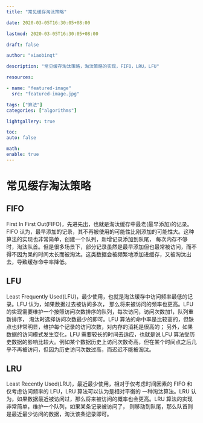 ```yaml
---
title: "常见缓存淘汰策略"

date: 2020-03-05T16:30:05+08:00

lastmod: 2020-03-05T16:30:05+08:00

draft: false

author: "xiaobinqt"

description: "常见缓存淘汰策略，淘汰策略的实现，FIFO，LRU，LFU"

resources:

- name: "featured-image"
  src: "featured-image.jpg"

tags: ["算法"]
categories: ["algorithms"]

lightgallery: true

toc:
auto: false

math:
enable: true
---
```


# 常见缓存淘汰策略

## FIFO

First In First Out(FIFO)，先进先出，也就是淘汰缓存中最老(最早添加)的记录。FIFO 认为，最早添加的记录，其不再被使用的可能性比刚添加的可能性大。这种算法的实现也非常简单，创建一个队列，新增记录添加到队尾，
每次内存不够时，淘汰队首。但是很多场景下，部分记录虽然是最早添加但也最常被访问，而不得不因为呆的时间太长而被淘汰。这类数据会被频繁地添加进缓存，又被淘汰出去，导致缓存命中率降低。

## LFU

Least Frequently Used(LFU)，最少使用，也就是淘汰缓存中访问频率最低的记录。LFU 认为，如果数据过去被访问多次， 那么将来被访问的频率也更高。LFU
的实现需要维护一个按照访问次数排序的队列，每次访问，访问次数加1，队列重新排序， 淘汰时选择访问次数最少的即可。LFU 算法的命中率是比较高的，但缺点也非常明显，维护每个记录的访问次数，对内存的消耗是很高的；
另外，如果数据的访问模式发生变化，LFU 需要较长的时间去适应，也就是说 LFU 算法受历史数据的影响比较大。例如某个数据历史上访问次数奇高，但在某个时间点之后几乎不再被访问，但因为历史访问次数过高，而迟迟不能被淘汰。

## LRU

Least Recently Used(LRU)，最近最少使用，相对于仅考虑时间因素的 FIFO 和仅考虑访问频率的 LFU，LRU 算法可以认为是相对平衡的 一种淘汰算法。LRU
认为，如果数据最近被访问过，那么将来被访问的概率也会更高。LRU 算法的实现非常简单，维护一个队列，如果某条记录被访问了， 则移动到队尾，那么队首则是最近最少访问的数据，淘汰该条记录即可。

